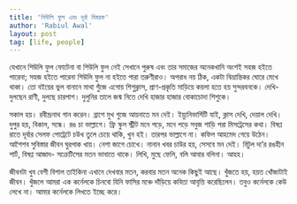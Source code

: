 ```yaml
---
title: 'শিউলি ফুল এবং দূর্বা বিষয়ক'
author: 'Rabiul Awal'
layout: post
tag: [life, people]
---
```

যেখানে শিউলি ফুল ফোটেনা বা শিউলি ফুল নেই সেখানে পুরুষ এবং তার সমাজের অনেকখানি অংশই সহজ হইতে পারেনা; সহজ হইতে পারেনা শিউলি ফুল না হইতে পারা তরুণীরাও। অপরাধ নয় ঠিক, একটা বিভ্রান্তিকর ঘোরে মেখে থাকা। তো বইয়ের ভুল বানানে মাথা গুঁজে এগোয় শিশুক্লাস, প্রাণ-প্রকৃতি মাড়িয়ে কয়লা হতে হয় সুন্দরবনকে। দেখি- দুলছেন রাণী, দুলছে চারপাশ। দুলুনির তালে জন্ম নিতে দেখি হাজার হাজার বোকাচোদা শিশুকে।

সকাল হয়। রবীন্দ্রনাথ গান করেন। ব্রাশে মুখ গুজে আয়নাতে মন দেই। ইয়্যুনিভার্সিটি যাই, ক্লাস দেখি, দেয়াল <span class="text_exposed_show">দেখি। দুপুর হয়, বিকাল, সন্ধে। রঙ চা ভাল্লাগে। ফ্রি স্কুল স্ট্রীট মনে পড়ে, মনে পড়ে সবুজ শাড়ি পরা মিসট্রেসের কথা। বিষণ্ণ রাতে দূর্বার সেলফ পোট্রেটে চউখ তুলে চেয়ে থাকি, খুন হই। তারপর ভাল্লাগে না। কফিল আহমেদ গেয়ে উঠেন। আশৈশব সুবিস্তার জীবন ঘুরপাক খায়। নেশা জাগে চোখে। নানান খবর চাউর হয়, সেসবে মন দেই। বিটুল দা’র রঙহীন শার্ট, বিষণ্ণ আজাদ- সক্রেটিসের মতন ভাবাতে থাকে। লিখি, মুছে ফেলি, বলি আবার বলিনা। আহহ।</span>

জীবনটা খুব বেশী বিশাল তাইকিনা এখানে দেখবার মতন, করবার মতন অনেক কিছুই আছে। খুঁজতে হয়, হয়ত খোঁজাটাই জীবন। খুঁজলে আমরা এক কর্নেলকে চিনবো যিনি ফাসির মঞ্চে দাঁড়িয়ে কবিতা আবৃত্তি করেছিলেন। তবুও কর্নেলকে কেউ লেখে না। আমার কর্নেলকে লিখতে ইচ্ছে করে।

